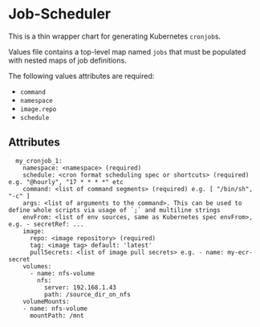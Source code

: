 # Job-Scheduler

This is a thin wrapper chart for generating Kubernetes `cronjob`s.

Values file contains a top-level map named `jobs` that must be populated with nested maps of job definitions.

The following values attributes are required:
* `command`
* `namespace`
* `image.repo`
* `schedule`

## Attributes
```
  my_cronjob_1:
    namespace: <namespace> (required)
    schedule: <cron format scheduling spec or shortcuts> (required) e.g. "@hourly", "17 * * * *" etc
    command: <list of command segments> (required) e.g. [ "/bin/sh", "-c" ]
    args: <list of arguments to the command>. This can be used to define whole scripts via usage of `;` and multiline strings
    envFrom: <list of env sources, same as Kubernetes spec envFrom>, e.g. - secretRef: ...
    image:
      repo: <image repository> (required)
      tag: <image tag> default: 'latest'
      pullSecrets: <list of image pull secrets> e.g. - name: my-ecr-secret
    volumes:
      - name: nfs-volume
        nfs:
          server: 192.168.1.43
          path: /source_dir_on_nfs
    volumeMounts:
    - name: nfs-volume
      mountPath: /mnt
```
